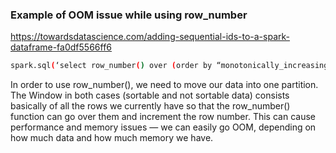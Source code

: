 
### Example of OOM issue while using row_number
https://towardsdatascience.com/adding-sequential-ids-to-a-spark-dataframe-fa0df5566ff6

```bash
spark.sql(‘select row_number() over (order by “monotonically_increasing_id”) as row_num, * from df_final’)
```
In order to use row_number(), we need to move our data into one partition. The Window in both cases (sortable and not sortable data) consists basically of all the rows we currently have so that the row_number() function can go over them and increment the row number. This can cause performance and memory issues — we can easily go OOM, depending on how much data and how much memory we have.

